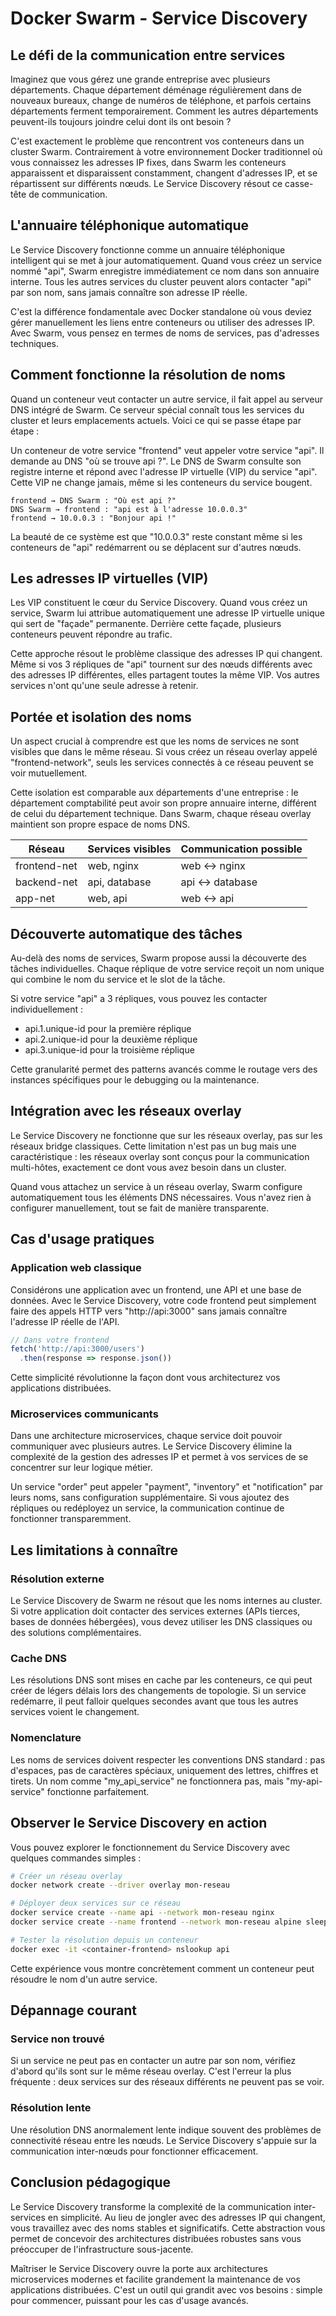 # Docker Swarm - Service Discovery

## Le défi de la communication entre services

Imaginez que vous gérez une grande entreprise avec plusieurs départements. Chaque département déménage régulièrement dans de nouveaux bureaux, change de numéros de téléphone, et parfois certains départements ferment temporairement. Comment les autres départements peuvent-ils toujours joindre celui dont ils ont besoin ?

C'est exactement le problème que rencontrent vos conteneurs dans un cluster Swarm. Contrairement à votre environnement Docker traditionnel où vous connaissez les adresses IP fixes, dans Swarm les conteneurs apparaissent et disparaissent constamment, changent d'adresses IP, et se répartissent sur différents nœuds. Le Service Discovery résout ce casse-tête de communication.

## L'annuaire téléphonique automatique

Le Service Discovery fonctionne comme un annuaire téléphonique intelligent qui se met à jour automatiquement. Quand vous créez un service nommé "api", Swarm enregistre immédiatement ce nom dans son annuaire interne. Tous les autres services du cluster peuvent alors contacter "api" par son nom, sans jamais connaître son adresse IP réelle.

C'est la différence fondamentale avec Docker standalone où vous deviez gérer manuellement les liens entre conteneurs ou utiliser des adresses IP. Avec Swarm, vous pensez en termes de noms de services, pas d'adresses techniques.

## Comment fonctionne la résolution de noms

Quand un conteneur veut contacter un autre service, il fait appel au serveur DNS intégré de Swarm. Ce serveur spécial connaît tous les services du cluster et leurs emplacements actuels. Voici ce qui se passe étape par étape :

Un conteneur de votre service "frontend" veut appeler votre service "api". Il demande au DNS "où se trouve api ?". Le DNS de Swarm consulte son registre interne et répond avec l'adresse IP virtuelle (VIP) du service "api". Cette VIP ne change jamais, même si les conteneurs du service bougent.

```
frontend → DNS Swarm : "Où est api ?"
DNS Swarm → frontend : "api est à l'adresse 10.0.0.3"
frontend → 10.0.0.3 : "Bonjour api !"
```

La beauté de ce système est que "10.0.0.3" reste constant même si les conteneurs de "api" redémarrent ou se déplacent sur d'autres nœuds.

## Les adresses IP virtuelles (VIP)

Les VIP constituent le cœur du Service Discovery. Quand vous créez un service, Swarm lui attribue automatiquement une adresse IP virtuelle unique qui sert de "façade" permanente. Derrière cette façade, plusieurs conteneurs peuvent répondre au trafic.

Cette approche résout le problème classique des adresses IP qui changent. Même si vos 3 répliques de "api" tournent sur des nœuds différents avec des adresses IP différentes, elles partagent toutes la même VIP. Vos autres services n'ont qu'une seule adresse à retenir.

## Portée et isolation des noms

Un aspect crucial à comprendre est que les noms de services ne sont visibles que dans le même réseau. Si vous créez un réseau overlay appelé "frontend-network", seuls les services connectés à ce réseau peuvent se voir mutuellement.

Cette isolation est comparable aux départements d'une entreprise : le département comptabilité peut avoir son propre annuaire interne, différent de celui du département technique. Dans Swarm, chaque réseau overlay maintient son propre espace de noms DNS.

| Réseau | Services visibles | Communication possible |
|--------|------------------|----------------------|
| frontend-net | web, nginx | web ↔ nginx |
| backend-net | api, database | api ↔ database |
| app-net | web, api | web ↔ api |

## Découverte automatique des tâches

Au-delà des noms de services, Swarm propose aussi la découverte des tâches individuelles. Chaque réplique de votre service reçoit un nom unique qui combine le nom du service et le slot de la tâche.

Si votre service "api" a 3 répliques, vous pouvez les contacter individuellement :
- api.1.unique-id pour la première réplique
- api.2.unique-id pour la deuxième réplique  
- api.3.unique-id pour la troisième réplique

Cette granularité permet des patterns avancés comme le routage vers des instances spécifiques pour le debugging ou la maintenance.

## Intégration avec les réseaux overlay

Le Service Discovery ne fonctionne que sur les réseaux overlay, pas sur les réseaux bridge classiques. Cette limitation n'est pas un bug mais une caractéristique : les réseaux overlay sont conçus pour la communication multi-hôtes, exactement ce dont vous avez besoin dans un cluster.

Quand vous attachez un service à un réseau overlay, Swarm configure automatiquement tous les éléments DNS nécessaires. Vous n'avez rien à configurer manuellement, tout se fait de manière transparente.

## Cas d'usage pratiques

### Application web classique

Considérons une application avec un frontend, une API et une base de données. Avec le Service Discovery, votre code frontend peut simplement faire des appels HTTP vers "http://api:3000" sans jamais connaître l'adresse IP réelle de l'API.

```javascript
// Dans votre frontend
fetch('http://api:3000/users')
  .then(response => response.json())
```

Cette simplicité révolutionne la façon dont vous architecturez vos applications distribuées.

### Microservices communicants

Dans une architecture microservices, chaque service doit pouvoir communiquer avec plusieurs autres. Le Service Discovery élimine la complexité de la gestion des adresses IP et permet à vos services de se concentrer sur leur logique métier.

Un service "order" peut appeler "payment", "inventory" et "notification" par leurs noms, sans configuration supplémentaire. Si vous ajoutez des répliques ou redéployez un service, la communication continue de fonctionner transparemment.

## Les limitations à connaître

### Résolution externe

Le Service Discovery de Swarm ne résout que les noms internes au cluster. Si votre application doit contacter des services externes (APIs tierces, bases de données hébergées), vous devez utiliser les DNS classiques ou des solutions complémentaires.

### Cache DNS

Les résolutions DNS sont mises en cache par les conteneurs, ce qui peut créer de légers délais lors des changements de topologie. Si un service redémarre, il peut falloir quelques secondes avant que tous les autres services voient le changement.

### Nomenclature

Les noms de services doivent respecter les conventions DNS standard : pas d'espaces, pas de caractères spéciaux, uniquement des lettres, chiffres et tirets. Un nom comme "my_api_service" ne fonctionnera pas, mais "my-api-service" fonctionne parfaitement.

## Observer le Service Discovery en action

Vous pouvez explorer le fonctionnement du Service Discovery avec quelques commandes simples :

```bash
# Créer un réseau overlay
docker network create --driver overlay mon-reseau

# Déployer deux services sur ce réseau
docker service create --name api --network mon-reseau nginx
docker service create --name frontend --network mon-reseau alpine sleep 3600

# Tester la résolution depuis un conteneur
docker exec -it <container-frontend> nslookup api
```

Cette expérience vous montre concrètement comment un conteneur peut résoudre le nom d'un autre service.

## Dépannage courant

### Service non trouvé

Si un service ne peut pas en contacter un autre par son nom, vérifiez d'abord qu'ils sont sur le même réseau overlay. C'est l'erreur la plus fréquente : deux services sur des réseaux différents ne peuvent pas se voir.

### Résolution lente

Une résolution DNS anormalement lente indique souvent des problèmes de connectivité réseau entre les nœuds. Le Service Discovery s'appuie sur la communication inter-nœuds pour fonctionner efficacement.

## Conclusion pédagogique

Le Service Discovery transforme la complexité de la communication inter-services en simplicité. Au lieu de jongler avec des adresses IP qui changent, vous travaillez avec des noms stables et significatifs. Cette abstraction vous permet de concevoir des architectures distribuées robustes sans vous préoccuper de l'infrastructure sous-jacente.

Maîtriser le Service Discovery ouvre la porte aux architectures microservices modernes et facilite grandement la maintenance de vos applications distribuées. C'est un outil qui grandit avec vos besoins : simple pour commencer, puissant pour les cas d'usage avancés.